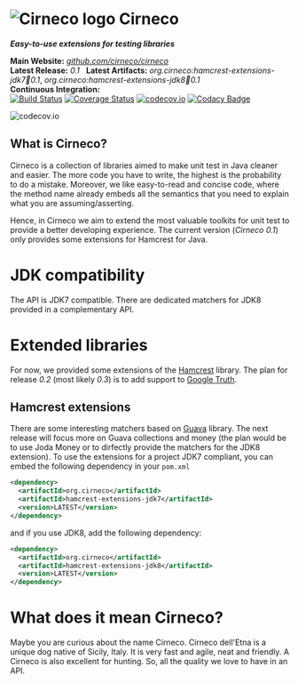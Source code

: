 # ![Cirneco logo](https://raw.github.com/cirneco/cirneco/master/Cirneco.png) Cirneco

***Easy-to-use extensions for testing libraries***

**Main Website:** *[github.com/cirneco/cirneco](http://github.com/cirneco/cirneco/)*
<br /> **Latest Release:** *0.1* &nbsp;
**Latest Artifacts:** *org.cirneco:hamcrest-extensions-jdk7:jar:0.1*, *org.cirneco:hamcrest-extensions-jdk8:jar:0.1* <br />
**Continuous Integration:** <br />
[![Build Status](https://travis-ci.org/cirneco/cirneco.svg?branch=master)](https://travis-ci.org/cirneco/cirneco) [![Coverage Status](https://coveralls.io/repos/cirneco/cirneco/badge.svg?branch=master&service=github)](https://coveralls.io/github/cirneco/cirneco?branch=master) [![codecov.io](https://codecov.io/github/cirneco/cirneco/coverage.svg?branch=master)](https://codecov.io/github/cirneco/cirneco?branch=master)
[![Codacy Badge](https://api.codacy.com/project/badge/grade/7a4364b93df6473fb18a597e900edceb)](https://www.codacy.com/app/roberto-trunfio/cirneco)

![codecov.io](https://codecov.io/github/cirneco/cirneco/branch.svg?branch=master)

## What is Cirneco?

Cirneco is a collection of libraries aimed to make unit test in Java cleaner and easier.
The more code you have to write, the highest is the probability to do a mistake. Moreover,
we like easy-to-read and concise code, where the method name already embeds all the semantics that you
need to explain what you are assuming/asserting.

Hence, in Cirneco we aim to extend the most valuable toolkits for  unit test to provide a better developing experience.
The current version (*Cirneco 0.1*) only provides some extensions for Hamcrest for Java.

# JDK compatibility
The API is JDK7 compatible.
There are dedicated matchers for JDK8 provided in a complementary API.


# Extended libraries
For now, we provided some extensions of the [Hamcrest](https://github.com/hamcrest/JavaHamcrest) library. The plan for release *0.2* (most likely *0.3*) is to add support to [Google Truth](https://github.com/google/truth).

## Hamcrest extensions
There are some interesting matchers based on [Guava](https://github.com/google/guava) library. The next release will focus more on Guava collections and money (the plan would be to use Joda Money or to dirfectly provide the matchers for the JDK8 extension).
To use the extensions for a project JDK7 compliant, you can embed the following dependency in your `pom.xml`
```xml
<dependency>
  <artifactId>org.cirneco</artifactId>
  <artifactId>hamcrest-extensions-jdk7</artifactId>
  <version>LATEST</version>
</dependency>
```
and if you use JDK8, add the following dependency:

```xml
<dependency>
  <artifactId>org.cirneco</artifactId>
  <artifactId>hamcrest-extensions-jdk8</artifactId>
  <version>LATEST</version>
</dependency>
```


# What does it mean Cirneco?
Maybe you are curious about the name Cirneco. Cirneco dell'Etna is a unique dog native of Sicily, Italy.
It is very fast and agile, neat and friendly. A Cirneco is also excellent for hunting. So, all the quality
we love to have in an API.
